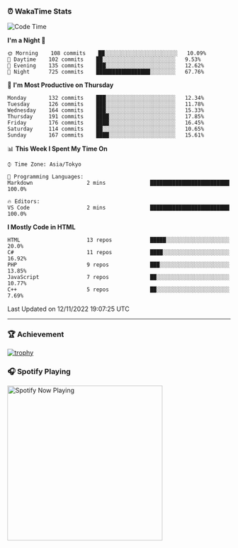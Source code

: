 ### ⏰ WakaTime Stats


<!--START_SECTION:waka-->
![Code Time](http://img.shields.io/badge/Code%20Time-497%20hrs%2053%20mins-blue)

**I'm a Night 🦉** 

```text
🌞 Morning    108 commits    ██░░░░░░░░░░░░░░░░░░░░░░░   10.09% 
🌆 Daytime    102 commits    ██░░░░░░░░░░░░░░░░░░░░░░░   9.53% 
🌃 Evening    135 commits    ███░░░░░░░░░░░░░░░░░░░░░░   12.62% 
🌙 Night      725 commits    █████████████████░░░░░░░░   67.76%

```
📅 **I'm Most Productive on Thursday** 

```text
Monday       132 commits    ███░░░░░░░░░░░░░░░░░░░░░░   12.34% 
Tuesday      126 commits    ███░░░░░░░░░░░░░░░░░░░░░░   11.78% 
Wednesday    164 commits    ███░░░░░░░░░░░░░░░░░░░░░░   15.33% 
Thursday     191 commits    ████░░░░░░░░░░░░░░░░░░░░░   17.85% 
Friday       176 commits    ████░░░░░░░░░░░░░░░░░░░░░   16.45% 
Saturday     114 commits    ██░░░░░░░░░░░░░░░░░░░░░░░   10.65% 
Sunday       167 commits    ████░░░░░░░░░░░░░░░░░░░░░   15.61%

```


📊 **This Week I Spent My Time On** 

```text
⌚︎ Time Zone: Asia/Tokyo

💬 Programming Languages: 
Markdown                 2 mins              █████████████████████████   100.0%

🔥 Editors: 
VS Code                  2 mins              █████████████████████████   100.0%

```

**I Mostly Code in HTML** 

```text
HTML                     13 repos            █████░░░░░░░░░░░░░░░░░░░░   20.0% 
C#                       11 repos            ████░░░░░░░░░░░░░░░░░░░░░   16.92% 
PHP                      9 repos             ███░░░░░░░░░░░░░░░░░░░░░░   13.85% 
JavaScript               7 repos             ██░░░░░░░░░░░░░░░░░░░░░░░   10.77% 
C++                      5 repos             ██░░░░░░░░░░░░░░░░░░░░░░░   7.69%

```



 Last Updated on 12/11/2022 19:07:25 UTC
<!--END_SECTION:waka-->

---

### 🏆 Achievement

[![trophy](https://github-profile-trophy.vercel.app/?username=Slime-hatena&theme=flat&no-bg=true&no-frame=true&column=8)](https://github.com/ryo-ma/github-profile-trophy)

### 🎧 Spotify Playing

[<img src="https://spotify-now-playing-slime-hatena.vercel.app/api/spotify-playing" alt="Spotify Now Playing" width="350" />](https://open.spotify.com/user/slime_hatena)

<!--
**Slime-hatena/Slime-hatena** is a ✨ _special_ ✨ repository because its `README.md` (this file) appears on your GitHub profile.

Here are some ideas to get you started:

- 🔭 I’m currently working on ...
- 🌱 I’m currently learning ...
- 👯 I’m looking to collaborate on ...
- 🤔 I’m looking for help with ...
- 💬 Ask me about ...
- 📫 How to reach me: ...
- 😄 Pronouns: ...
- ⚡ Fun fact: ...
-->
